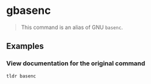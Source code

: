 # gbasenc

> This command is an alias of GNU `basenc`.

## Examples

### View documentation for the original command

```bash
tldr basenc
```
